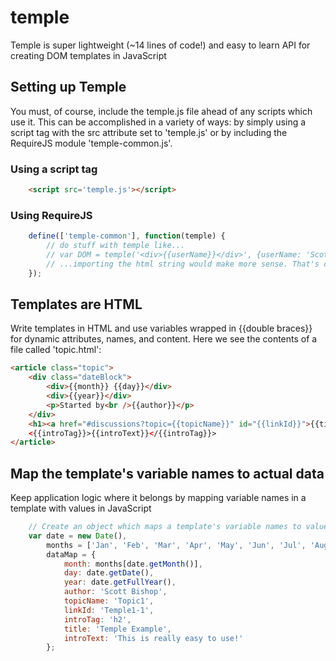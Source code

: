 # temple
Temple is super lightweight (~14 lines of code!) and easy to learn API for creating DOM templates in JavaScript

## Setting up Temple
You must, of course, include the temple.js file ahead of any scripts which use it. This can be accomplished in a variety of ways: by simply using a script tag with the src attribute set to 'temple.js' or by including the RequireJS module 'temple-common.js'.

### Using a script tag
```HTML
    <script src='temple.js'></script>
```

### Using RequireJS
```JavaScript
    define(['temple-common'], function(temple) {
        // do stuff with temple like...
        // var DOM = temple('<div>{{userName}}</div>', {userName: 'Scott'}, true);
        // ...importing the html string would make more sense. That's covered later in this documentation.
    });
```

## Templates are HTML
Write templates in HTML and use variables wrapped in {{double braces}} for dynamic attributes, names, and content.
Here we see the contents of a file called 'topic.html':
```HTML
<article class="topic">
    <div class="dateBlock">
        <div>{{month}} {{day}}</div>
        <div>{{year}}</div>
        <p>Started by<br />{{author}}</p>
    </div>
    <h1><a href="#discussions?topic={{topicName}}" id="{{linkId}}">{{title}}</a></h1>
    <{{introTag}}>{{introText}}</{{introTag}}>
</article>
```

## Map the template's variable names to actual data
Keep application logic where it belongs by mapping variable names in a template with values in JavaScript
```JavaScript
    // Create an object which maps a template's variable names to values
    var date = new Date(),
        months = ['Jan', 'Feb', 'Mar', 'Apr', 'May', 'Jun', 'Jul', 'Aug', 'Sep', 'Oct', 'Nov', 'Dec'],
        dataMap = {
            month: months[date.getMonth()],
            day: date.getDate(),
            year: date.getFullYear(),
            author: 'Scott Bishop',
            topicName: 'Topic1',
            linkId: 'Temple1-1',
            introTag: 'h2',
            title: 'Temple Example',
            introText: 'This is really easy to use!'
        };
```

